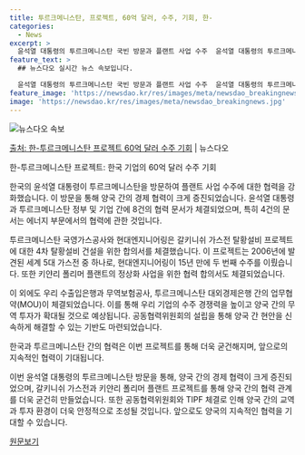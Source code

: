 ```yaml
---
title: 투르크메니스탄, 프로젝트, 60억 달러, 수주, 기회, 한-
categories:
  - News
excerpt: >
  윤석열 대통령의 투르크메니스탄 국빈 방문과 플랜트 사업 수주  윤석열 대통령의 투르크메니스탄 국빈 방문을 계…
feature_text: >
  ## 뉴스다오 실시간 뉴스 속보입니다.

  윤석열 대통령의 투르크메니스탄 국빈 방문과 플랜트 사업 수주  윤석열 대통령의 투르크메니스탄 국빈 방문을 계…
feature_image: 'https://newsdao.kr/res/images/meta/newsdao_breakingnews.jpg'
image: 'https://newsdao.kr/res/images/meta/newsdao_breakingnews.jpg'
---
```


![뉴스다오 속보](https://newsdao.kr/res/images/meta/newsdao_breakingnews.jpg)

[출처: 한-투르크메니스탄 프로젝트 60억 달러 수주 기회](https://newsdao.kr/4170) | 뉴스다오

한-투르크메니스탄 프로젝트: 한국 기업의 60억 달러 수주 기회

한국의 윤석열 대통령이 투르크메니스탄을 방문하여 플랜트 사업 수주에 대한 협력을 강화했습니다. 이 방문을 통해 양국 간의 경제 협력이 크게 증진되었습니다. 윤석열 대통령과 투르크메니스탄 정부 및 기업 간에 8건의 협력 문서가 체결되었으며, 특히 4건의 문서는 에너지 부문에서의 협력에 관한 것입니다.

투르크메니스탄 국영가스공사와 현대엔지니어링은 갈키니쉬 가스전 탈황설비 프로젝트에 대한 4차 탈황설비 건설을 위한 합의서를 체결했습니다. 이 프로젝트는 2006년에 발견된 세계 5대 가스전 중 하나로, 현대엔지니어링이 15년 만에 두 번째 수주를 이뤘습니다. 또한 키얀리 폴리머 플랜트의 정상화 사업을 위한 협력 합의서도 체결되었습니다.

이 외에도 우리 수출입은행과 무역보험공사, 투르크메니스탄 대외경제은행 간의 업무협약(MOU)이 체결되었습니다. 이를 통해 우리 기업의 수주 경쟁력을 높이고 양국 간의 무역 투자가 확대될 것으로 예상됩니다. 공동협력위원회의 설립을 통해 양국 간 현안을 신속하게 해결할 수 있는 기반도 마련되었습니다.

한국과 투르크메니스탄 간의 협력은 이번 프로젝트를 통해 더욱 굳건해지며, 앞으로의 지속적인 협력이 기대됩니다.

이번 윤석열 대통령의 투르크메니스탄 방문을 통해, 양국 간의 경제 협력이 크게 증진되었으며, 갈키니쉬 가스전과 키얀리 폴리머 플랜트 프로젝트를 통해 양국 간의 협력 관계를 더욱 굳건히 만들었습니다. 또한 공동협력위원회와 TIPF 체결로 인해 양국 간의 교역과 투자 환경이 더욱 안정적으로 조성될 것입니다. 앞으로도 양국의 지속적인 협력을 기대할 수 있습니다.

[원문보기](https://newsdao.kr/4170)
